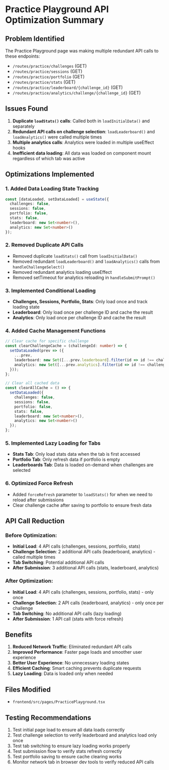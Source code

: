 # Practice Playground API Optimization Summary

## Problem Identified
The Practice Playground page was making multiple redundant API calls to these endpoints:
- `/routes/practice/challenges` (GET)
- `/routes/practice/sessions` (GET) 
- `/routes/practice/portfolio` (GET)
- `/routes/practice/stats` (GET)
- `/routes/practice/leaderboard/{challenge_id}` (GET)
- `/routes/practice/analytics/challenge/{challenge_id}` (GET)

## Issues Found
1. **Duplicate `loadStats()` calls**: Called both in `loadInitialData()` and separately
2. **Redundant API calls on challenge selection**: `loadLeaderboard()` and `loadAnalytics()` were called multiple times
3. **Multiple analytics calls**: Analytics were loaded in multiple useEffect hooks
4. **Inefficient data loading**: All data was loaded on component mount regardless of which tab was active

## Optimizations Implemented

### 1. Added Data Loading State Tracking
```typescript
const [dataLoaded, setDataLoaded] = useState({
  challenges: false,
  sessions: false,
  portfolio: false,
  stats: false,
  leaderboard: new Set<number>(),
  analytics: new Set<number>()
});
```

### 2. Removed Duplicate API Calls
- Removed duplicate `loadStats()` call from `loadInitialData()`
- Removed redundant `loadLeaderboard()` and `loadAnalytics()` calls from `handleChallengeSelect()`
- Removed redundant analytics loading useEffect
- Removed setTimeout for analytics reloading in `handleSubmitPrompt()`

### 3. Implemented Conditional Loading
- **Challenges, Sessions, Portfolio, Stats**: Only load once and track loading state
- **Leaderboard**: Only load once per challenge ID and cache the result
- **Analytics**: Only load once per challenge ID and cache the result

### 4. Added Cache Management Functions
```typescript
// Clear cache for specific challenge
const clearChallengeCache = (challengeId: number) => {
  setDataLoaded(prev => ({
    ...prev,
    leaderboard: new Set([...prev.leaderboard].filter(id => id !== challengeId)),
    analytics: new Set([...prev.analytics].filter(id => id !== challengeId))
  }));
};

// Clear all cached data
const clearAllCache = () => {
  setDataLoaded({
    challenges: false,
    sessions: false,
    portfolio: false,
    stats: false,
    leaderboard: new Set<number>(),
    analytics: new Set<number>()
  });
};
```

### 5. Implemented Lazy Loading for Tabs
- **Stats Tab**: Only load stats data when the tab is first accessed
- **Portfolio Tab**: Only refresh data if portfolio is empty
- **Leaderboards Tab**: Data is loaded on-demand when challenges are selected

### 6. Optimized Force Refresh
- Added `forceRefresh` parameter to `loadStats()` for when we need to reload after submissions
- Clear challenge cache after saving to portfolio to ensure fresh data

## API Call Reduction

### Before Optimization:
- **Initial Load**: 4 API calls (challenges, sessions, portfolio, stats)
- **Challenge Selection**: 2 additional API calls (leaderboard, analytics) - called multiple times
- **Tab Switching**: Potential additional API calls
- **After Submission**: 3 additional API calls (stats, leaderboard, analytics)

### After Optimization:
- **Initial Load**: 4 API calls (challenges, sessions, portfolio, stats) - only once
- **Challenge Selection**: 2 API calls (leaderboard, analytics) - only once per challenge
- **Tab Switching**: No additional API calls (lazy loading)
- **After Submission**: 1 API call (stats with force refresh)

## Benefits
1. **Reduced Network Traffic**: Eliminated redundant API calls
2. **Improved Performance**: Faster page loads and smoother user experience
3. **Better User Experience**: No unnecessary loading states
4. **Efficient Caching**: Smart caching prevents duplicate requests
5. **Lazy Loading**: Data is loaded only when needed

## Files Modified
- `frontend/src/pages/PracticePlayground.tsx`

## Testing Recommendations
1. Test initial page load to ensure all data loads correctly
2. Test challenge selection to verify leaderboard and analytics load only once
3. Test tab switching to ensure lazy loading works properly
4. Test submission flow to verify stats refresh correctly
5. Test portfolio saving to ensure cache clearing works
6. Monitor network tab in browser dev tools to verify reduced API calls 